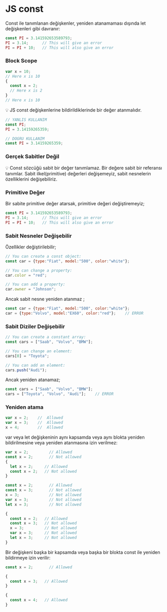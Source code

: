 # JS const

Const ile tanımlanan değişkenler, yeniden atanamaması dışında let değişkenleri gibi davranır:

```jsx
const PI = 3.141592653589793;
PI = 3.14;      // This will give an error
PI = PI + 10;   // This will also give an error
```

### Block Scope

```jsx
var x = 10;
// Here x is 10
{
  const x = 2;
  // Here x is 2
}
// Here x is 10
```

<aside>
💡 JS const değişkenlerine bildirildiklerinde bir değer atanmalıdır.

</aside>

```jsx
// YANLIS KULLANIM 
const PI;
PI = 3.14159265359;

// DOGRU KULLANIM
const PI = 3.14159265359;
```

### Gerçek Sabitler Değil

<aside>
💡 Const sözcüğü sabit bir değer tanımlamaz. Bir değere sabit bir referansı tanımlar. Sabit ilkel(primitive) değerleri değişemeyiz, sabit nesnelerin özelliklerini değişebiliriz.

</aside>

### Primitive Değer

Bir sabite primitive değer atarsak, primitive değeri değiştiremeyiz;

```jsx
const PI = 3.141592653589793;
PI = 3.14;      // This will give an error
PI = PI + 10;   // This will also give an error
```

### Sabit Nesneler Değişebilir

Özellikler değiştirilebilir;

```jsx
// You can create a const object:
const car = {type:"Fiat", model:"500", color:"white"};

// You can change a property:
car.color = "red";

// You can add a property:
car.owner = "Johnson";
```

Ancak sabit nesne yeniden atanmaz ;

```jsx
const car = {type:"Fiat", model:"500", color:"white"};
car = {type:"Volvo", model:"EX60", color:"red"};    // ERROR
```

### Sabit Diziler Değişebilir

```jsx
// You can create a constant array:
const cars = ["Saab", "Volvo", "BMW"];

// You can change an element:
cars[0] = "Toyota";

// You can add an element:
cars.push("Audi");
```

Ancak yeniden atanamaz;

```jsx
const cars = ["Saab", "Volvo", "BMW"];
cars = ["Toyota", "Volvo", "Audi"];    // ERROR
```

### Yeniden atama

```jsx
var x = 2;    //  Allowed
var x = 3;    //  Allowed
x = 4;        //  Allowed
```

var veya let değişkeninin aynı kapsamda veya aynı blokta yeniden bildirilmesine veya yeniden atanmasına izin verilmez:

```jsx
var x = 2;         // Allowed
const x = 2;       // Not allowed
{
  let x = 2;     // Allowed
  const x = 2;   // Not allowed
}
```

```jsx
const x = 2;       // Allowed
const x = 3;       // Not allowed
x = 3;             // Not allowed
var x = 3;         // Not allowed
let x = 3;         // Not allowed

{
  const x = 2;   // Allowed
  const x = 3;   // Not allowed
  x = 3;         // Not allowed
  var x = 3;     // Not allowed
  let x = 3;     // Not allowed
}
```

Bir değişkeni başka bir kapsamda veya başka bir blokta const ile yeniden bildirmeye izin verilir:

```jsx
const x = 2;       // Allowed

{
  const x = 3;   // Allowed
}

{
  const x = 4;   // Allowed
}
```